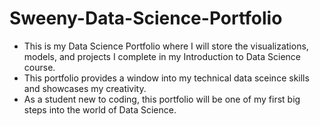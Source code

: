 # Sweeny-Data-Science-Portfolio
 - This is my Data Science Portfolio where I will store the visualizations, models, and projects I complete in my Introduction to Data Science course.
 - This portfolio provides a window into my technical data sceince skills and showcases my creativity.
 - As a student new to coding, this portfolio will be one of my first big steps into the world of Data Science.
